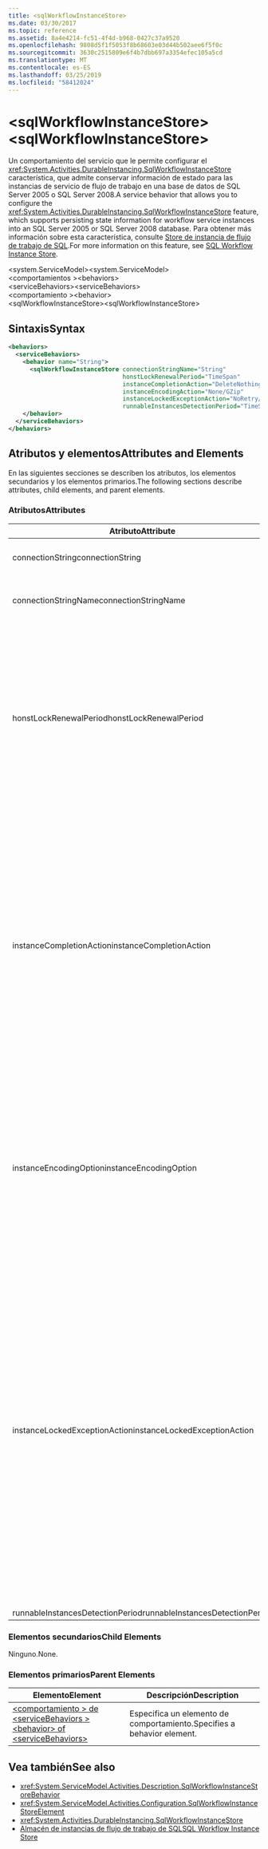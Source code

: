 ```yaml
---
title: <sqlWorkflowInstanceStore>
ms.date: 03/30/2017
ms.topic: reference
ms.assetid: 8a4e4214-fc51-4f4d-b968-0427c37a9520
ms.openlocfilehash: 9808d5f1f5053f8b68603e03d44b502aee6f5f0c
ms.sourcegitcommit: 3630c2515809e6f4b7dbb697a3354efec105a5cd
ms.translationtype: MT
ms.contentlocale: es-ES
ms.lasthandoff: 03/25/2019
ms.locfileid: "58412024"
---
```

# <a name="sqlworkflowinstancestore"></a><span data-ttu-id="2a6ec-101">\<sqlWorkflowInstanceStore></span><span class="sxs-lookup"><span data-stu-id="2a6ec-101">\<sqlWorkflowInstanceStore></span></span>
<span data-ttu-id="2a6ec-102">Un comportamiento del servicio que le permite configurar el <xref:System.Activities.DurableInstancing.SqlWorkflowInstanceStore> característica, que admite conservar información de estado para las instancias de servicio de flujo de trabajo en una base de datos de SQL Server 2005 o SQL Server 2008.</span><span class="sxs-lookup"><span data-stu-id="2a6ec-102">A service behavior that allows you to configure the <xref:System.Activities.DurableInstancing.SqlWorkflowInstanceStore> feature, which supports persisting state information for workflow service instances into an SQL Server 2005 or SQL Server 2008 database.</span></span> <span data-ttu-id="2a6ec-103">Para obtener más información sobre esta característica, consulte [Store de instancia de flujo de trabajo de SQL](../../../../../docs/framework/windows-workflow-foundation/sql-workflow-instance-store.md).</span><span class="sxs-lookup"><span data-stu-id="2a6ec-103">For more information on this feature, see [SQL Workflow Instance Store](../../../../../docs/framework/windows-workflow-foundation/sql-workflow-instance-store.md).</span></span>  
  
<span data-ttu-id="2a6ec-104">\<system.ServiceModel></span><span class="sxs-lookup"><span data-stu-id="2a6ec-104">\<system.ServiceModel></span></span>  
<span data-ttu-id="2a6ec-105">\<comportamientos ></span><span class="sxs-lookup"><span data-stu-id="2a6ec-105">\<behaviors></span></span>  
<span data-ttu-id="2a6ec-106">\<serviceBehaviors></span><span class="sxs-lookup"><span data-stu-id="2a6ec-106">\<serviceBehaviors></span></span>  
<span data-ttu-id="2a6ec-107">\<comportamiento ></span><span class="sxs-lookup"><span data-stu-id="2a6ec-107">\<behavior></span></span>  
<span data-ttu-id="2a6ec-108">\<sqlWorkflowInstanceStore></span><span class="sxs-lookup"><span data-stu-id="2a6ec-108">\<sqlWorkflowInstanceStore></span></span>  
  
## <a name="syntax"></a><span data-ttu-id="2a6ec-109">Sintaxis</span><span class="sxs-lookup"><span data-stu-id="2a6ec-109">Syntax</span></span>  
  
```xml  
<behaviors>
  <serviceBehaviors>
    <behavior name="String">
      <sqlWorkflowInstanceStore connectionStringName="String" 
                                honstLockRenewalPeriod="TimeSpan" 
                                instanceCompletionAction="DeleteNothing/DeleteAll" 
                                instanceEncodingAction="None/GZip" 
                                instanceLockedExceptionAction="NoRetry/BasicRetry/AggressiveRetry" 
                                runnableInstancesDetectionPeriod="TimeSpan" />
    </behavior>
  </serviceBehaviors>
</behaviors>  
```  
  
## <a name="attributes-and-elements"></a><span data-ttu-id="2a6ec-110">Atributos y elementos</span><span class="sxs-lookup"><span data-stu-id="2a6ec-110">Attributes and Elements</span></span>  
 <span data-ttu-id="2a6ec-111">En las siguientes secciones se describen los atributos, los elementos secundarios y los elementos primarios.</span><span class="sxs-lookup"><span data-stu-id="2a6ec-111">The following sections describe attributes, child elements, and parent elements.</span></span>  
  
### <a name="attributes"></a><span data-ttu-id="2a6ec-112">Atributos</span><span class="sxs-lookup"><span data-stu-id="2a6ec-112">Attributes</span></span>  
  
|<span data-ttu-id="2a6ec-113">Atributo</span><span class="sxs-lookup"><span data-stu-id="2a6ec-113">Attribute</span></span>|<span data-ttu-id="2a6ec-114">Descripción</span><span class="sxs-lookup"><span data-stu-id="2a6ec-114">Description</span></span>|  
|---------------|-----------------|  
|<span data-ttu-id="2a6ec-115">
  connectionString</span><span class="sxs-lookup"><span data-stu-id="2a6ec-115">connectionString</span></span>|<span data-ttu-id="2a6ec-116">Una cadena que contiene una cadena de conexión utilizada para conectarse a una base de datos de persistencia subyacente.</span><span class="sxs-lookup"><span data-stu-id="2a6ec-116">A string that contains a connection string used to connect to an underlying persistence database.</span></span>|  
|<span data-ttu-id="2a6ec-117">connectionStringName</span><span class="sxs-lookup"><span data-stu-id="2a6ec-117">connectionStringName</span></span>|<span data-ttu-id="2a6ec-118">Una cadena que contiene una cadena de conexión con nombre en el servidor de base de datos.</span><span class="sxs-lookup"><span data-stu-id="2a6ec-118">A string that contains a named connection string to the database server.</span></span> <span data-ttu-id="2a6ec-119">Un ejemplo de una cadena de conexión con nombre es "DefaultConnectionString".</span><span class="sxs-lookup"><span data-stu-id="2a6ec-119">An example of a named connection string is "DefaultConnectionString".</span></span>|  
|<span data-ttu-id="2a6ec-120">honstLockRenewalPeriod</span><span class="sxs-lookup"><span data-stu-id="2a6ec-120">honstLockRenewalPeriod</span></span>|<span data-ttu-id="2a6ec-121">Valor de Timespan que especifica el período de tiempo en el que el host debe renovar el bloqueo en una instancia.</span><span class="sxs-lookup"><span data-stu-id="2a6ec-121">A Timespan value that specifies the time period in which the host must renew the lock on an instance.</span></span> <span data-ttu-id="2a6ec-122">Si el host no renueva el bloqueo en el período de tiempo especificado, la instancia se desbloquea y se puede escoger a por otro host.</span><span class="sxs-lookup"><span data-stu-id="2a6ec-122">If the host does not renew the lock in the specified time period, the instance is unlocked and may be picked up by another host.</span></span><br /><br /> <span data-ttu-id="2a6ec-123">Descargar un flujo de trabajo implica que también se conserva.</span><span class="sxs-lookup"><span data-stu-id="2a6ec-123">Unloading a workflow implies that it is also persisted.</span></span> <span data-ttu-id="2a6ec-124">Si este atributo se establece en cero se conservan y se descargan inmediatamente después de la instancia de flujo de trabajo el flujo de trabajo se vuelve inactiva.</span><span class="sxs-lookup"><span data-stu-id="2a6ec-124">If this attribute is set to zero the workflow instance is persisted and unloaded immediately after the workflow becomes idle.</span></span> <span data-ttu-id="2a6ec-125">Establecer este atributo en TimeSpan.MaxValue eficazmente, deshabilita la operación de descarga.</span><span class="sxs-lookup"><span data-stu-id="2a6ec-125">Setting this attribute to TimeSpan.MaxValue effectively disables the unload operation.</span></span> <span data-ttu-id="2a6ec-126">Las instancias de flujo de trabajo inactivas nunca se descargan.</span><span class="sxs-lookup"><span data-stu-id="2a6ec-126">Idle workflow instances are never unloaded.</span></span>|  
|<span data-ttu-id="2a6ec-127">instanceCompletionAction</span><span class="sxs-lookup"><span data-stu-id="2a6ec-127">instanceCompletionAction</span></span>|<span data-ttu-id="2a6ec-128">Un valor que especifica si los datos de la instancia de flujo de trabajo se mantienen en el almacén de persistencia después de que la instancia de flujo de trabajo se complete o si se ha eliminado en ese punto.</span><span class="sxs-lookup"><span data-stu-id="2a6ec-128">A value that specifies whether workflow instance data is kept in the persistence store after the workflow instance completes or if it is deleted at that point.</span></span> <span data-ttu-id="2a6ec-129">Este valor es del tipo <xref:System.Activities.DurableInstancing.InstanceCompletionAction>.</span><span class="sxs-lookup"><span data-stu-id="2a6ec-129">This value is of type <xref:System.Activities.DurableInstancing.InstanceCompletionAction>.</span></span><br /><br /> <span data-ttu-id="2a6ec-130">Las acciones enumeradas consisten en eliminar los datos de instancia del almacén de persistencia o en no eliminar los datos de instancia del almacén de persistencia cuando la instancia haya completado su operación.</span><span class="sxs-lookup"><span data-stu-id="2a6ec-130">The enumerated actions consist of deleting the instance data from the persistence store or not deleting the instance data from the persistence store, when the instance has completed its operation.</span></span><br /><br /> <span data-ttu-id="2a6ec-131">Mantener las instancias una vez completadas provoca que la base de datos de persistencia crezca rápidamente y esto afecta al rendimiento de la base de datos.</span><span class="sxs-lookup"><span data-stu-id="2a6ec-131">Keeping instances after completion causes the persistence database to grow rapidly and this affects the performance of the database.</span></span> <span data-ttu-id="2a6ec-132">Debería configurar una directiva de purga de base de datos para eliminar estos registros de forma periódica para asegurarse de que el rendimiento de la base de datos está en el nivel que satisface sus requisitos de rendimiento.</span><span class="sxs-lookup"><span data-stu-id="2a6ec-132">You should configure a database purge policy to delete these records periodically to ensure that the performance of the database is at the level that satisfy your performance requirements.</span></span>|  
|<span data-ttu-id="2a6ec-133">instanceEncodingOption</span><span class="sxs-lookup"><span data-stu-id="2a6ec-133">instanceEncodingOption</span></span>|<span data-ttu-id="2a6ec-134">Un valor opcional que especifica si la información de estado de la instancia se comprime utilizando el algoritmo Gzip antes de que la información se guarde en el almacén de persistencia.</span><span class="sxs-lookup"><span data-stu-id="2a6ec-134">An optional value that specifies  whether the instance state information is compressed using the GZip algorithm before the information is saved in the persistence store..</span></span> <span data-ttu-id="2a6ec-135">Este valor es del tipo <xref:System.Activities.DurableInstancing.InstanceEncodingOption>.</span><span class="sxs-lookup"><span data-stu-id="2a6ec-135">This value is of type <xref:System.Activities.DurableInstancing.InstanceEncodingOption>.</span></span> <span data-ttu-id="2a6ec-136">Los valores posibles para esta propiedad son <xref:System.Activities.DurableInstancing.InstanceEncodingOption.None>, que especifica que no hay compresión, y <xref:System.Activities.DurableInstancing.InstanceEncodingOption.GZip>, que especifica que los datos de instancia se comprimen y utilizan el algoritmo gzip.</span><span class="sxs-lookup"><span data-stu-id="2a6ec-136">Possible values for this property are <xref:System.Activities.DurableInstancing.InstanceEncodingOption.None>, which specifies no compression, and <xref:System.Activities.DurableInstancing.InstanceEncodingOption.GZip>, which specifies that instance data is compressed and uses the gzip algorithm.</span></span>|  
|<span data-ttu-id="2a6ec-137">instanceLockedExceptionAction</span><span class="sxs-lookup"><span data-stu-id="2a6ec-137">instanceLockedExceptionAction</span></span>|<span data-ttu-id="2a6ec-138">Un valor que especifica la acción que se produce en respuesta a una excepción que se produce cuando el host intenta bloquear una instancia porque otro host bloquea actualmente la instancia.</span><span class="sxs-lookup"><span data-stu-id="2a6ec-138">A value that specifies the action that occurs in response to an exception that is thrown when the host tries to lock an instance because the instance is currently locked by another host.</span></span> <span data-ttu-id="2a6ec-139">Este valor es del tipo <xref:System.Activities.DurableInstancing.InstanceLockedExceptionAction>.</span><span class="sxs-lookup"><span data-stu-id="2a6ec-139">This value is of type <xref:System.Activities.DurableInstancing.InstanceLockedExceptionAction>.</span></span><br /><br /> <span data-ttu-id="2a6ec-140">Las opciones permitidas para este campo son: Ninguno, reintento básico y reintento agresivo.</span><span class="sxs-lookup"><span data-stu-id="2a6ec-140">The options allowed for this field are: None, Basic Retry, and Aggressive Retry.</span></span> <span data-ttu-id="2a6ec-141">El valor predeterminado es None.</span><span class="sxs-lookup"><span data-stu-id="2a6ec-141">The default value is None.</span></span> <span data-ttu-id="2a6ec-142">La siguiente lista proporciona las descripciones de estas tres opciones:</span><span class="sxs-lookup"><span data-stu-id="2a6ec-142">The following list provides you with the descriptions for these three options:</span></span><br /><br /> <span data-ttu-id="2a6ec-143">-   Ninguno.</span><span class="sxs-lookup"><span data-stu-id="2a6ec-143">-   None.</span></span> <span data-ttu-id="2a6ec-144">El host del servicio no intenta bloquear la instancia y pasa el objeto <xref:System.Runtime.DurableInstancing.InstanceLockedException> al autor de la llamada.</span><span class="sxs-lookup"><span data-stu-id="2a6ec-144">The service host does not attempt to lock the instance and passes the <xref:System.Runtime.DurableInstancing.InstanceLockedException> to the caller.</span></span><br /><span data-ttu-id="2a6ec-145">-Básica de reintentos.</span><span class="sxs-lookup"><span data-stu-id="2a6ec-145">-   Basic Retry.</span></span> <span data-ttu-id="2a6ec-146">El host del servicio vuelve a intentar bloquear la instancia con un intervalo de reintento lineal y pasa la excepción al autor de la llamada al final de la secuencia.</span><span class="sxs-lookup"><span data-stu-id="2a6ec-146">The service host reattempts to lock the instance with a linear retry interval and passes the exception to the caller at the end of the sequence.</span></span><br /><span data-ttu-id="2a6ec-147">-Reintento agresiva.</span><span class="sxs-lookup"><span data-stu-id="2a6ec-147">-   Aggressive Retry.</span></span> <span data-ttu-id="2a6ec-148">El host del servicio vuelve a intentar bloquear la instancia con un retraso en aumento exponencial y pasa el objeto <xref:System.Runtime.DurableInstancing.InstanceLockedException> al autor de llamada al final de la secuencia.</span><span class="sxs-lookup"><span data-stu-id="2a6ec-148">The service host reattempts to lock the instance with an exponentially increasing delay and passes the <xref:System.Runtime.DurableInstancing.InstanceLockedException> to the caller at the end of the sequence.</span></span>|  
|<span data-ttu-id="2a6ec-149">runnableInstancesDetectionPeriod</span><span class="sxs-lookup"><span data-stu-id="2a6ec-149">runnableInstancesDetectionPeriod</span></span>||  
  
### <a name="child-elements"></a><span data-ttu-id="2a6ec-150">Elementos secundarios</span><span class="sxs-lookup"><span data-stu-id="2a6ec-150">Child Elements</span></span>  
 <span data-ttu-id="2a6ec-151">Ninguno.</span><span class="sxs-lookup"><span data-stu-id="2a6ec-151">None.</span></span>  
  
### <a name="parent-elements"></a><span data-ttu-id="2a6ec-152">Elementos primarios</span><span class="sxs-lookup"><span data-stu-id="2a6ec-152">Parent Elements</span></span>  
  
|<span data-ttu-id="2a6ec-153">Elemento</span><span class="sxs-lookup"><span data-stu-id="2a6ec-153">Element</span></span>|<span data-ttu-id="2a6ec-154">Descripción</span><span class="sxs-lookup"><span data-stu-id="2a6ec-154">Description</span></span>|  
|-------------|-----------------|  
|[<span data-ttu-id="2a6ec-155">\<comportamiento > de \<serviceBehaviors ></span><span class="sxs-lookup"><span data-stu-id="2a6ec-155">\<behavior> of \<serviceBehaviors></span></span>](../../../../../docs/framework/configure-apps/file-schema/windows-workflow-foundation/behavior-of-servicebehaviors-of-workflow.md)|<span data-ttu-id="2a6ec-156">Especifica un elemento de comportamiento.</span><span class="sxs-lookup"><span data-stu-id="2a6ec-156">Specifies a behavior element.</span></span>|  
  
## <a name="see-also"></a><span data-ttu-id="2a6ec-157">Vea también</span><span class="sxs-lookup"><span data-stu-id="2a6ec-157">See also</span></span>
- <xref:System.ServiceModel.Activities.Description.SqlWorkflowInstanceStoreBehavior>
- <xref:System.ServiceModel.Activities.Configuration.SqlWorkflowInstanceStoreElement>
- <xref:System.Activities.DurableInstancing.SqlWorkflowInstanceStore>
- [<span data-ttu-id="2a6ec-158">Almacén de instancias de flujo de trabajo de SQL</span><span class="sxs-lookup"><span data-stu-id="2a6ec-158">SQL Workflow Instance Store</span></span>](../../../../../docs/framework/windows-workflow-foundation/sql-workflow-instance-store.md)
